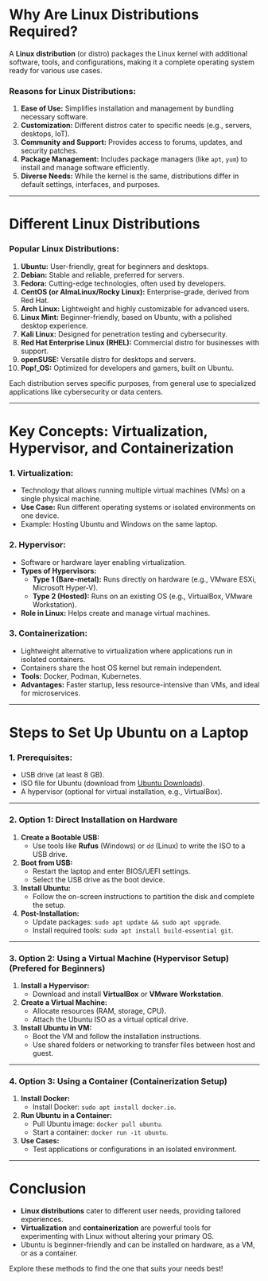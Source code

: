 # Why Are Linux Distributions Required?

A **Linux distribution** (or distro) packages the Linux kernel with additional software, tools, and configurations, making it a complete operating system ready for various use cases.

### Reasons for Linux Distributions:
1. **Ease of Use:** Simplifies installation and management by bundling necessary software.
2. **Customization:** Different distros cater to specific needs (e.g., servers, desktops, IoT).
3. **Community and Support:** Provides access to forums, updates, and security patches.
4. **Package Management:** Includes package managers (like `apt`, `yum`) to install and manage software efficiently.
5. **Diverse Needs:** While the kernel is the same, distributions differ in default settings, interfaces, and purposes.

---

# Different Linux Distributions

### Popular Linux Distributions:
1. **Ubuntu:** User-friendly, great for beginners and desktops.
2. **Debian:** Stable and reliable, preferred for servers.
3. **Fedora:** Cutting-edge technologies, often used by developers.
4. **CentOS (or AlmaLinux/Rocky Linux):** Enterprise-grade, derived from Red Hat.
5. **Arch Linux:** Lightweight and highly customizable for advanced users.
6. **Linux Mint:** Beginner-friendly, based on Ubuntu, with a polished desktop experience.
7. **Kali Linux:** Designed for penetration testing and cybersecurity.
8. **Red Hat Enterprise Linux (RHEL):** Commercial distro for businesses with support.
9. **openSUSE:** Versatile distro for desktops and servers.
10. **Pop!_OS:** Optimized for developers and gamers, built on Ubuntu.

Each distribution serves specific purposes, from general use to specialized applications like cybersecurity or data centers.

---

# Key Concepts: Virtualization, Hypervisor, and Containerization

### 1. **Virtualization:**
   - Technology that allows running multiple virtual machines (VMs) on a single physical machine.
   - **Use Case:** Run different operating systems or isolated environments on one device.
   - Example: Hosting Ubuntu and Windows on the same laptop.

### 2. **Hypervisor:**
   - Software or hardware layer enabling virtualization.
   - **Types of Hypervisors:**
     - **Type 1 (Bare-metal):** Runs directly on hardware (e.g., VMware ESXi, Microsoft Hyper-V).
     - **Type 2 (Hosted):** Runs on an existing OS (e.g., VirtualBox, VMware Workstation).
   - **Role in Linux:** Helps create and manage virtual machines.

### 3. **Containerization:**
   - Lightweight alternative to virtualization where applications run in isolated containers.
   - Containers share the host OS kernel but remain independent.
   - **Tools:** Docker, Podman, Kubernetes.
   - **Advantages:** Faster startup, less resource-intensive than VMs, and ideal for microservices.

---

# Steps to Set Up Ubuntu on a Laptop

### 1. **Prerequisites:**
   - USB drive (at least 8 GB).
   - ISO file for Ubuntu (download from [Ubuntu Downloads](https://ubuntu.com/download)).
   - A hypervisor (optional for virtual installation, e.g., VirtualBox).

---

### 2. **Option 1: Direct Installation on Hardware**
1. **Create a Bootable USB:**
   - Use tools like **Rufus** (Windows) or `dd` (Linux) to write the ISO to a USB drive.
2. **Boot from USB:**
   - Restart the laptop and enter BIOS/UEFI settings.
   - Select the USB drive as the boot device.
3. **Install Ubuntu:**
   - Follow the on-screen instructions to partition the disk and complete the setup.
4. **Post-Installation:**
   - Update packages: `sudo apt update && sudo apt upgrade`.
   - Install required tools: `sudo apt install build-essential git`.

---

### 3. **Option 2: Using a Virtual Machine (Hypervisor Setup) (Prefered for Beginners)**
1. **Install a Hypervisor:**
   - Download and install **VirtualBox** or **VMware Workstation**.
2. **Create a Virtual Machine:**
   - Allocate resources (RAM, storage, CPU).
   - Attach the Ubuntu ISO as a virtual optical drive.
3. **Install Ubuntu in VM:**
   - Boot the VM and follow the installation instructions.
   - Use shared folders or networking to transfer files between host and guest.

---

### 4. **Option 3: Using a Container (Containerization Setup)**
1. **Install Docker:**
   - Install Docker: `sudo apt install docker.io`.
2. **Run Ubuntu in a Container:**
   - Pull Ubuntu image: `docker pull ubuntu`.
   - Start a container: `docker run -it ubuntu`.
3. **Use Cases:**
   - Test applications or configurations in an isolated environment.

---

# Conclusion

- **Linux distributions** cater to different user needs, providing tailored experiences.
- **Virtualization** and **containerization** are powerful tools for experimenting with Linux without altering your primary OS.
- Ubuntu is beginner-friendly and can be installed on hardware, as a VM, or as a container.

Explore these methods to find the one that suits your needs best!
